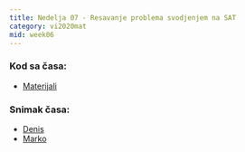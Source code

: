 ```yaml
---
title: Nedelja 07 - Resavanje problema svodjenjem na SAT
category: vi2020mat
mid: week06
---
```


### Kod sa časa:

- <a target="_blank" href="https://github.com/matfvi/vi/tree/master/2020.2021/07_KNF_DPLL_SAT">Materijali</a>

### Snimak časa:
  - <a target="_blank" href="https://youtu.be/lScSSb8wZwI">Denis</a>
  - <a target="_blank" href="https://youtu.be/TdvoqRYKoMg">Marko</a>

